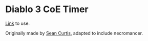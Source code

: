 # Diablo 3 CoE Timer
[Link](!https://dogtordoggo.github.io/CoETimer/#) to use.

Originally made by [Sean Curtis](http://seancurtis.com/coe-timer/#), adapted to include necromancer.


